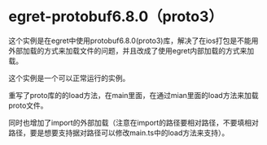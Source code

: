 # egret-protobuf6.8.0（proto3）

这个实例是在egret中使用protobuf6.8.0(proto3)库，解决了在ios打包是不能用外部加载的方式来加载文件的问题，并且改成了使用egret内部加载的方式来加载。

这个实例是一个可以正常运行的实例。



重写了proto库的的load方法，在main里面，在通过mian里面的load方法来加载proto文件。

同时也增加了import的外部加载（注意在import的路径要相对路径，不要填相对路径，要是想要支持据对路径可以修改main.ts中的load方法来支持）。
